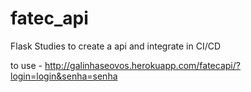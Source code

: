 # fatec_api

Flask Studies to create a api and integrate in CI/CD

to use - http://galinhaseovos.herokuapp.com/fatecapi/?login=login&senha=senha